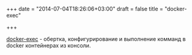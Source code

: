 +++
date = "2014-07-04T18:26:06+03:00"
draft = false
title = "docker-exec"

+++

<p><a href="https://github.com/openit-lib/docker-exec">docker-exec</a>&nbsp;- обертка, конфигурирование и выполнение комманд в docker&nbsp;контейнерах из консоли.</p>

